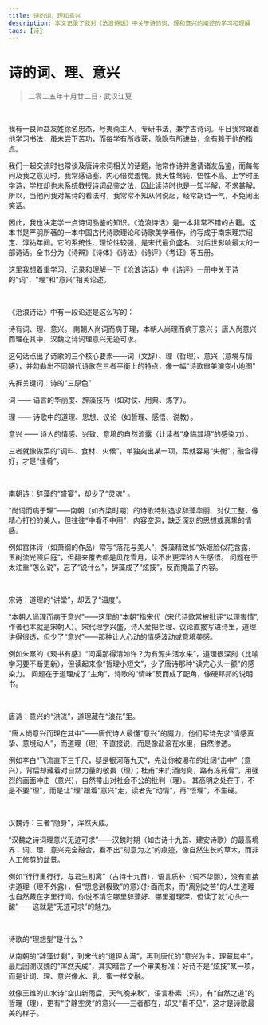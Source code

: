 ```yaml
---
title: 诗的词、理和意兴
description: 本文记录了我对《沧浪诗话》中关于诗的词、理和意兴的阐述的学习和理解
tags: [诗]
---
```


# 诗的词、理、意兴

> 二零二五年十月廿二日 · 武汉江夏

<br />

我有一良师益友姓徐名忠杰，号夷斋主人，专研书法，兼学古诗词。平日我常跟着他学习书法，虽未尝下苦功，而每学有所收获，隐隐有所进益，全有赖于他的指点。

我们一起交流时也常谈及唐诗宋词相关的话题，他常作诗并邀请诸友品鉴，而每每问及我之意见时，我常感语塞，内心倍觉羞愧。我天性驽钝，悟性不高。上学时虽学诗，学校却也未系统教授诗词品鉴之法，因此读诗时也是一知半解，不求甚解。所以，当他问我对某诗的看法时，我常常不知从何说起，经常胡诌一气，不免闹出笑话。

因此，我也决定学一点诗词品鉴的知识。《沧浪诗话》是一本非常不错的古籍。这本书是严羽所著的一本中国古代诗歌理论和诗歌美学著作，约写成于南宋理宗绍定、淳祐年间。它的系统性、理论性较强，是宋代最负盛名、对后世影响最大的一部诗话。全书分为《诗辨》《诗体》《诗法》《诗评》《考证》等五册。

这里我想着重学习、记录和理解一下《沧浪诗话》中《诗评》一册中关于诗的“词”、“理”和“意兴”相关论述。

<br />

《沧浪诗话》中有一段论述是这么写的：

<div  text-left border-1px border-solid border-aux1 rounded p-5>
诗有词、理、意兴。
南朝人尚词而病于理，本朝人尚理而病于意兴；
唐人尚意兴而理在其中，汉魏之诗词理意兴无迹可求。
</div>


这句话点出了诗歌的三个核心要素——词（文辞）、理（哲理）、意兴（意境与情感），并勾勒出不同朝代诗歌在三者平衡上的特点，像一幅“诗歌审美演变小地图” 

先拆关键词：诗的“三原色” 

词 —— 语言的华丽度、辞藻技巧（如对仗、用典、炼字）。 

理 —— 诗歌中的道理、思想、议论（如哲理、感悟、说教）。 

意兴 —— 诗人的情感、兴致、意境的自然流露（让读者“身临其境”的感染力）。 

三者就像做菜的“调料、食材、火候”，单独突出某一项，菜就容易“失衡”；融合得好，才是“佳肴”。 

<br />

南朝诗：辞藻的“盛宴”，却少了“灵魂” 。

“尚词而病于理”——南朝（如齐梁时期）的诗歌特别追求辞藻华丽、对仗工整，像精心打扮的美人，但往往“中看不中用”，内容空洞，缺乏深刻的思想或真挚的情感。 

例如宫体诗（如萧纲的作品）常写“落花与美人”，辞藻精致如“妖姬脸似花含露，玉树流光照后庭”，但翻来覆去都是风花雪月，读不出更深的人生感悟。 
问题在于太注重“怎么说”，忘了“说什么”，辞藻成了“炫技”，反而掩盖了内容。 

<br />

宋诗：道理的“讲堂”，却丢了“温度”。 

“本朝人尚理而病于意兴”——这里的“本朝”指宋代（宋代诗歌常被批评“以理害情”, 作者也本就是宋朝人）。宋代理学兴盛，诗人爱把哲理、议论直接写进诗里，道理讲得很透，但少了“意兴”——那种让人心动的情感波动或意境美感。 

例如朱熹的《观书有感》“问渠那得清如许？为有源头活水来”，道理很深刻（比喻学习要不断更新），但读起来像“哲理小短文”，少了唐诗那种“读完心头一颤”的感染力。 
问题在于道理成了“主角”，诗歌的“情味”反而成了配角，像硬邦邦的说明书。 

<br />

唐诗：意兴的“洪流”，道理藏在“浪花”里。 

“唐人尚意兴而理在其中”——唐代诗人最懂“意兴”的魔力，他们写诗先求“情感真挚、意境动人”，而道理（理）不直接说，而是像盐溶在水里，自然渗透。 

例如李白“飞流直下三千尺，疑是银河落九天”，先让你被瀑布的壮阔“击中”（意兴），背后却藏着对自然力量的敬畏（理）；杜甫“朱门酒肉臭，路有冻死骨”，用强烈的画面冲击（意兴），自然带出对社会不公的批判（理）。 
其高明之处在于，不是不要“理”，而是让“理”跟着“意兴”走，读者先“动情”，再“悟理”，不生硬。 

<br />

汉魏诗：三者“隐身”，浑然天成。 

“汉魏之诗词理意兴无迹可求”——汉魏时期（如古诗十九首、建安诗歌）的最高境界：词、理、意兴完全融合，看不出“刻意为之”的痕迹，像自然生长的草木，而非人工修剪的盆景。 

例如“行行重行行，与君生别离”（古诗十九首），语言质朴（词不华丽），没有直接讲道理（理不外露），但“思念到极致”的意兴扑面而来，而“离别之苦”的人生道理也自然藏在字里行间。你说不清它哪里辞藻好、哪里道理深，但读了就“心头一酸”——这就是“无迹可求”的魅力。 

<br />

诗歌的“理想型”是什么？ 

从南朝的“辞藻过剩”，到宋代的“道理太满”，再到唐代的“意兴为主、理藏其中”，最后回溯汉魏的“浑然天成”，其实暗含了一个审美标准：好诗不是“炫技”某一项，而是让词、理、意兴像水、乳、蜜一样交融。 

就像王维的山水诗“空山新雨后，天气晚来秋”，语言朴素（词），有“自然之道”的哲理（理），更有“宁静空灵”的意兴——三者都在，却又“看不见”，这才是诗歌最美的样子。


